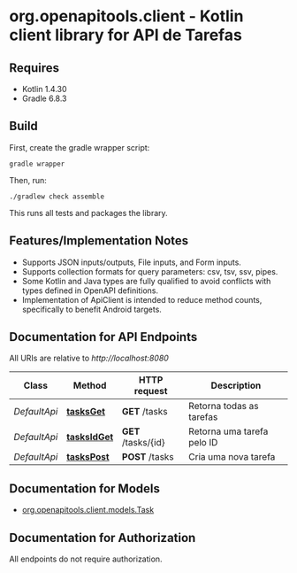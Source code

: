 # org.openapitools.client - Kotlin client library for API de Tarefas

## Requires

* Kotlin 1.4.30
* Gradle 6.8.3

## Build

First, create the gradle wrapper script:

```
gradle wrapper
```

Then, run:

```
./gradlew check assemble
```

This runs all tests and packages the library.

## Features/Implementation Notes

* Supports JSON inputs/outputs, File inputs, and Form inputs.
* Supports collection formats for query parameters: csv, tsv, ssv, pipes.
* Some Kotlin and Java types are fully qualified to avoid conflicts with types defined in OpenAPI definitions.
* Implementation of ApiClient is intended to reduce method counts, specifically to benefit Android targets.

<a name="documentation-for-api-endpoints"></a>
## Documentation for API Endpoints

All URIs are relative to *http://localhost:8080*

Class | Method | HTTP request | Description
------------ | ------------- | ------------- | -------------
*DefaultApi* | [**tasksGet**](docs/DefaultApi.md#tasksget) | **GET** /tasks | Retorna todas as tarefas
*DefaultApi* | [**tasksIdGet**](docs/DefaultApi.md#tasksidget) | **GET** /tasks/{id} | Retorna uma tarefa pelo ID
*DefaultApi* | [**tasksPost**](docs/DefaultApi.md#taskspost) | **POST** /tasks | Cria uma nova tarefa


<a name="documentation-for-models"></a>
## Documentation for Models

 - [org.openapitools.client.models.Task](docs/Task.md)


<a name="documentation-for-authorization"></a>
## Documentation for Authorization

All endpoints do not require authorization.
